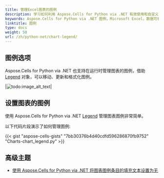 ```yaml
---
title: 管理Excel图表的图例
description: 学习如何利用 Aspose.Cells for Python via .NET 有效使用和自定义 Microsoft Excel 中的图例。我们的详细指南解释了图例的功能、如何访问和修改它，以及如何通过图例改善可视化和数据理解。
keywords: Aspose.Cells for Python via .NET 图例，Microsoft Excel，数据可视化，数据理解。
linktitle: 图例
type: docs
weight: 50
url: /zh/python-net/chart-legend/
---
```


## **图例选项**
Aspose.Cells for Python via .NET  也支持在运行时管理图表的图例，借助 [Legend](https://reference.aspose.com/cells/python-net/aspose.cells.charts/legend/) 对象，可以移动、更新和格式化图例。

|![todo:image_alt_text](chart_legend.png)|

## **设置图表的图例**
使用 Aspose.Cells for Python via .NET [Legend](https://reference.aspose.com/cells/python-net/aspose.cells.charts/legend/) 管理图表图例非常简单。

以下代码片段演示了如何管理图例:


{{< gist "aspose-cells-gists" "7bb30376b4d40cdfd596286870fb9752" "Charts-chart_legend.py" >}}

## **高级主题**
- [使用 Aspose.Cells for Python via .NET 将图表图例条目的填充文本设置为无](/cells/zh/python-net/set-text-of-chart-legend-entry-fill-to-none-using-aspose-cells/)
